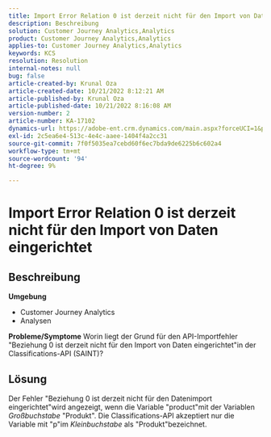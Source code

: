 ```yaml
---
title: Import Error Relation 0 ist derzeit nicht für den Import von Daten eingerichtet
description: Beschreibung
solution: Customer Journey Analytics,Analytics
product: Customer Journey Analytics,Analytics
applies-to: Customer Journey Analytics,Analytics
keywords: KCS
resolution: Resolution
internal-notes: null
bug: false
article-created-by: Krunal Oza
article-created-date: 10/21/2022 8:12:21 AM
article-published-by: Krunal Oza
article-published-date: 10/21/2022 8:16:08 AM
version-number: 2
article-number: KA-17102
dynamics-url: https://adobe-ent.crm.dynamics.com/main.aspx?forceUCI=1&pagetype=entityrecord&etn=knowledgearticle&id=18dd4612-1851-ed11-bba2-0022480867fb
exl-id: 2c5ea6e4-513c-4e4c-aaee-1404f4a2cc31
source-git-commit: 7f0f5035ea7cebd60f6ec7bda9de6225b6c602a4
workflow-type: tm+mt
source-wordcount: '94'
ht-degree: 9%

---
```


# Import Error Relation 0 ist derzeit nicht für den Import von Daten eingerichtet

## Beschreibung

<b>Umgebung</b>
- Customer Journey Analytics
- Analysen



<b>Probleme/Symptome</b>
Worin liegt der Grund für den API-Importfehler &quot;Beziehung 0 ist derzeit nicht für den Import von Daten eingerichtet&quot;in der Classifications-API (SAINT)?


## Lösung


Der Fehler &quot;Beziehung 0 ist derzeit nicht für den Datenimport eingerichtet&quot;wird angezeigt, wenn die Variable &quot;product&quot;mit der Variablen *Großbuchstabe* &quot;Produkt&quot;. Die Classifications-API akzeptiert nur die Variable mit &quot;p&quot;im *Kleinbuchstabe* als &quot;Produkt&quot;bezeichnet.

